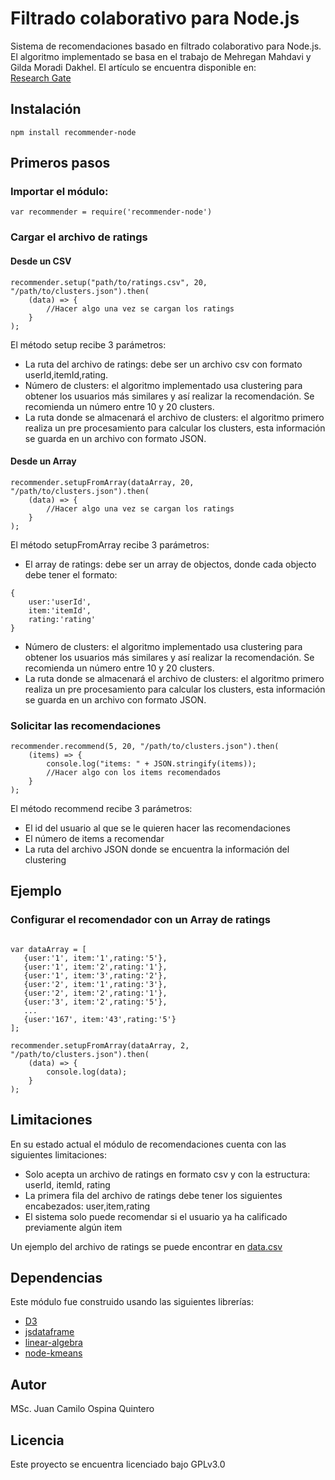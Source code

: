 # Filtrado colaborativo para Node.js
Sistema de recomendaciones basado en filtrado colaborativo para Node.js.  
El algoritmo implementado se basa en el trabajo de Mehregan Mahdavi y Gilda Moradi Dakhel. El artículo se encuentra disponible en:  
[Research Gate](https://www.researchgate.net/publication/220980957)

## Instalación

```
npm install recommender-node
```

## Primeros pasos

### Importar el módulo:
```
var recommender = require('recommender-node')
```

### Cargar el archivo de ratings

#### Desde un CSV
```
recommender.setup("path/to/ratings.csv", 20, "/path/to/clusters.json").then(
    (data) => {
        //Hacer algo una vez se cargan los ratings
    }
);
```

El método setup recibe 3 parámetros:
* La ruta del archivo de ratings: debe ser un archivo csv con formato userId,itemId,rating.
* Número de clusters: el algoritmo implementado usa clustering para obtener los usuarios más similares y así realizar la recomendación. Se recomienda un número entre 10 y 20 clusters.
* La ruta donde se almacenará el archivo de clusters: el algoritmo primero realiza un pre procesamiento para calcular los clusters, esta información se guarda en un archivo con formato JSON.

#### Desde un Array

```
recommender.setupFromArray(dataArray, 20, "/path/to/clusters.json").then(
    (data) => {
        //Hacer algo una vez se cargan los ratings
    }
);
```

El método setupFromArray recibe 3 parámetros:
* El array de ratings: debe ser un array de objectos, donde cada objecto debe tener el formato: 
```
{
    user:'userId',
    item:'itemId',
    rating:'rating'
}
```
* Número de clusters: el algoritmo implementado usa clustering para obtener los usuarios más similares y así realizar la recomendación. Se recomienda un número entre 10 y 20 clusters.
* La ruta donde se almacenará el archivo de clusters: el algoritmo primero realiza un pre procesamiento para calcular los clusters, esta información se guarda en un archivo con formato JSON.


### Solicitar las recomendaciones

```
recommender.recommend(5, 20, "/path/to/clusters.json").then(
    (items) => {
        console.log("items: " + JSON.stringify(items));
        //Hacer algo con los items recomendados
    }
);
```

El método recommend recibe 3 parámetros:
* El id del usuario al que se le quieren hacer las recomendaciones
* El número de items a recomendar
* La ruta del archivo JSON donde se encuentra la información del clustering

## Ejemplo

### Configurar el recomendador con un Array de ratings

```

var dataArray = [
   {user:'1', item:'1',rating:'5'},
   {user:'1', item:'2',rating:'1'},
   {user:'1', item:'3',rating:'2'},
   {user:'2', item:'1',rating:'3'},
   {user:'2', item:'2',rating:'1'},
   {user:'3', item:'2',rating:'5'},
   ...
   {user:'167', item:'43',rating:'5'}
];

recommender.setupFromArray(dataArray, 2, "/path/to/clusters.json").then(
    (data) => {
        console.log(data);
    }
);
```


## Limitaciones

En su estado actual el módulo de recomendaciones cuenta con las siguientes limitaciones:

* Solo acepta un archivo de ratings en formato csv y con la estructura: userId, itemId, rating
* La primera fila del archivo de ratings debe tener los siguientes encabezados: user,item,rating
* El sistema solo puede recomendar si el usuario ya ha calificado previamente algún item

Un ejemplo del archivo de ratings se puede encontrar en [data.csv](https://github.com/jcospina/recommender-node/blob/master/dataset/data.csv)

## Dependencias

Este módulo fue construido usando las siguientes librerías:

* [D3](https://www.npmjs.com/package/d3)
* [jsdataframe](https://github.com/osdat/jsdataframe/wiki)
* [linear-algebra](https://www.npmjs.com/package/linear-algebra)
* [node-kmeans](https://www.npmjs.com/package/node-kmeans)


## Autor

MSc. Juan Camilo Ospina Quintero  

## Licencia

Este proyecto se encuentra licenciado bajo GPLv3.0
